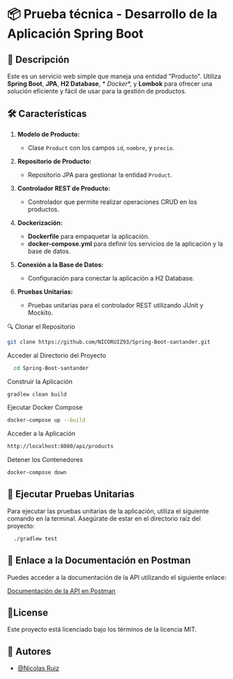 # 📦 Prueba técnica - Desarrollo de la Aplicación Spring Boot

## 📖 Descripción

Este es un servicio web simple que maneja una entidad "Producto". Utiliza **Spring Boot**, **JPA**, **H2 Database**, *
*Docker**, y **Lombok** para ofrecer una solución eficiente y fácil de usar para la gestión de productos.

## 🛠️ Características

1. **Modelo de Producto:**
    - Clase `Product` con los campos `id`, `nombre`, y `precio`.

2. **Repositorio de Producto:**
    - Repositorio JPA para gestionar la entidad `Product`.

3. **Controlador REST de Producto:**
    - Controlador que permite realizar operaciones CRUD en los productos.

4. **Dockerización:**
    - **Dockerfile** para empaquetar la aplicación.
    - **docker-compose.yml** para definir los servicios de la aplicación y la base de datos.

5. **Conexión a la Base de Datos:**
    - Configuración para conectar la aplicación a H2 Database.

6. **Pruebas Unitarias:**
    - Pruebas unitarias para el controlador REST utilizando JUnit y Mockito.

🔍 Clonar el Repositorio

```bash
git clone https://github.com/NICORUIZ93/Spring-Boot-santander.git
```

Acceder al Directorio del Proyecto

```bash
  cd Spring-Boot-santander
```

Construir la Aplicación

```bash
gradlew clean build
```

Ejecutar Docker Compose
```bash
docker-compose up --build
```

Acceder a la Aplicación

```bash
http://localhost:8080/api/products
```

Detener los Contenedores
```bash
docker-compose down
```

## 🧪 Ejecutar Pruebas Unitarias

Para ejecutar las pruebas unitarias de la aplicación, utiliza el siguiente comando en la terminal. Asegúrate de estar en
el directorio raíz del proyecto:

```bash
  ./gradlew test
```

## 🔗 Enlace a la Documentación en Postman

Puedes acceder a la documentación de la API utilizando el siguiente enlace:

[Documentación de la API en Postman](https://documenter.getpostman.com/view/11742617/2sA3kXFgDE)

## 📝License

Este proyecto está licenciado bajo los términos de la licencia MIT.

## 👤 Autores

- [@Nicolas Ruiz](https://github.com/NICORUIZ93)

